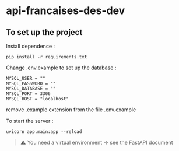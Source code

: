 # api-francaises-des-dev
           
## To set up the project

Install dependence :

```
pip install -r requirements.txt 
```

Change .env.example to set up the database :

```
MYSQL_USER = ""
MYSQL_PASSWORD = ""
MYSQL_DATABASE = ""
MYSQL_PORT = 3306
MYSQL_HOST = "localhost"
```

remove .example extension from the file .env.example

To start the server :

```
uvicorn app.main:app --reload
```

>⚠️ You need a virtual environment -> see the FastAPI document

